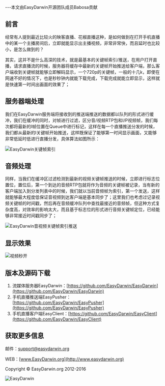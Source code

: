 ---本文由EasyDarwin开源团队成员Babosa贡献

## 前言 ##
经常有人提到最近比较火的映客直播、花椒直播这种，是如何做到在打开手机直播中的某一个主播房间后，立即就能显示出主播视频，非常非常快，而且延时也比较小，是怎么做到的？

其实，这并不是什么高深的技术，就是最基本的关键帧索引/推送，在用户打开直播，请求直播流的时候，服务器将缓存中最新的关键帧开始推送给客户端，那么客户端收到关键帧就能够立即解码显示，一个720p的关键帧，一般的十几k，即使在网速不好的情况下，也是秒秒钟内就能下载完成，下载完成就能立即显示，这样就是快速第一时间出画面的效果了；


## 服务器端处理 ##
我们在EasyDarwin服务端将接收到的推送端推送的数据都以队列的形式进行缓冲，我们在缓冲的同时，对帧进行过滤，区分音/视频RTP包和I/P视频帧，我们每次都将最新的I帧位置在Queue中进行标记，这样在每一个直播推送分发的时候，我们都从最新的I关键帧开始推送，这样既保证了能够第一时间显示画面，又能够非常低延时低进行直播分发，具体算法如图所示：

![EasyDarwin关键帧索引](http://www.easydarwin.org/github/images/easydarwin/doc/keyframerelay/20160426000016728)

## 音频处理 ##
同样，当我们在缓冲区过滤检测到最新的视频关键帧推送的时候，立即进行标志位置位，置位后，第一个到达的音频RTP包就将作为音频的关键帧被记录，当有新的客户端加入到分发列表中的时候，我们就以当前音频帧为索引，第一个发送，这样就能够最大程度低保证音视频到达客户端是基本同步了；这里我们也考虑过记录视频关键帧的时间戳，然后再在音频缓冲队列中查找最接近的音频帧，但这种方式复杂度高，对效率的影响太大，而且基于标志位的形式进行音频关键帧定位，已经能够非常接近时间戳同步了；

![EasyDarwin音视频关键帧索引推送](http://www.easydarwin.org/github/images/easydarwin/doc/keyframerelay/20160430162516365)


## 显示效果 ##
![视频秒开](http://www.easydarwin.org/github/images/easydarwin/doc/keyframerelay/20160426001707750)


## 版本及源码下载 ##
1. 流媒体服务器EasyDarwin：[https://github.com/EasyDarwin/EasyDarwin](https://github.com/EasyDarwin/EasyDarwin)
2. 手机直播推送端EasyPusher：[https://github.com/EasyDarwin/EasyPusher](https://github.com/EasyDarwin/EasyPusher) 
3. 手机直播客户端EasyClient：[https://github.com/EasyDarwin/EasyClient](https://github.com/EasyDarwin/EasyClient)


## 获取更多信息 ##

邮件：[support@easydarwin.org](mailto:support@easydarwin.org) 

WEB：[www.EasyDarwin.org](http://www.easydarwin.org)

Copyright &copy; EasyDarwin.org 2012-2016

![EasyDarwin](http://www.easydarwin.org/skin/easydarwin/images/wx_qrcode.jpg)